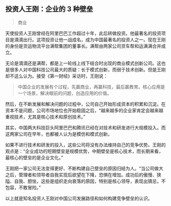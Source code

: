 ## 投资人王刚：企业的 3 种壁垒

> 商业

天使投资人王刚曾经在阿里巴巴工作超过十年，此后转做投资。他最著名的投资项目是滴滴出行。这项投资让他一战成名，成为中国最著名的投资人之一。现在王刚的身份是货运物流平台满帮集团的董事长。满帮由两家公司货车帮和运满满合并成立。

无论是滴滴还是满帮，都是上一轮线上线下结合时出现的商业模式创新公司。这也是很多人对中国科技公司最大的质疑：长于模式创新，而弱于技术创新。但是王刚却不这么认为。接受《第一财经》采访时，王刚说：

> 中国企业的发展有个过程，先赢商业，再赢科技，最后赢教育。核心应用是一个场景，解决眼前的问题，创造应用的价值。

然后，在不断发展和解决问题的过程中，公司自己开始形成资本的积累和沉淀。在资本不是问题，公司市场地位也开始稳固之后，“越来越多的企业家肯定会越来越重视技术，尤其是核心技术和原创技术。”

其实，中国两大科技巨头阿里巴巴和腾讯已经在对技术和研发进行大规模投入。而这两家公司在早年，也都被人认为是模仿和模式创新。

如果不进行技术和研发的投入，这些公司将没有办法维持自己的竞争优势。王刚的观点是：“企业成功的短期壁垒是规模优势，中期壁垒是核心技术，而长期来看，最核心的壁垒的是企业文化。”

王刚把一家公司无法变得更好、不断构建自己壁垒的原因归结为人。“当公司做大之后，管理者和领导者自我实现后欲望在下降，恐惧在增加。成功后的傲慢、狭隘、自我、胆怯，这些是组织走向衰落的原因，特别是核心领导，表现出猜忌，不包容，不敢冒险。”

以上就是知名投资人王刚对中国公司发展路径和如何构建竞争壁垒的认识。